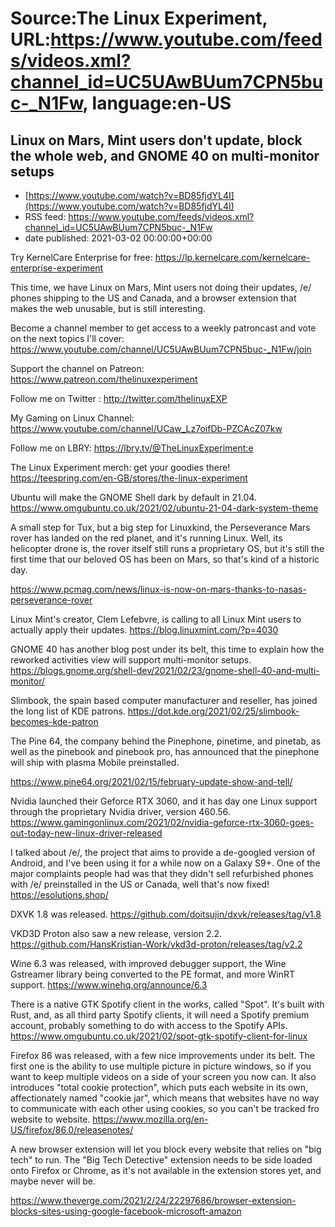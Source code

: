# Source:The Linux Experiment, URL:https://www.youtube.com/feeds/videos.xml?channel_id=UC5UAwBUum7CPN5buc-_N1Fw, language:en-US

## Linux on Mars, Mint users don't update, block the whole web, and GNOME 40 on multi-monitor setups
 - [https://www.youtube.com/watch?v=BD85fjdYL4I](https://www.youtube.com/watch?v=BD85fjdYL4I)
 - RSS feed: https://www.youtube.com/feeds/videos.xml?channel_id=UC5UAwBUum7CPN5buc-_N1Fw
 - date published: 2021-03-02 00:00:00+00:00

Try KernelCare Enterprise for free: https://lp.kernelcare.com/kernelcare-enterprise-experiment


This time, we have Linux on Mars, Mint users not doing their updates, /e/ phones shipping to the US and Canada, and a browser extension that makes the web unusable, but is still interesting. 



Become a channel member to get access to a weekly patroncast and vote on the next topics I'll cover:
https://www.youtube.com/channel/UC5UAwBUum7CPN5buc-_N1Fw/join

Support the channel on Patreon: 
https://www.patreon.com/thelinuxexperiment

Follow me on Twitter : http://twitter.com/thelinuxEXP

My Gaming on Linux Channel: https://www.youtube.com/channel/UCaw_Lz7oifDb-PZCAcZ07kw

Follow me on LBRY: https://lbry.tv/@TheLinuxExperiment:e

The Linux Experiment merch: get your goodies there! https://teespring.com/en-GB/stores/the-linux-experiment


Ubuntu will make the GNOME Shell dark by default in 21.04.
https://www.omgubuntu.co.uk/2021/02/ubuntu-21-04-dark-system-theme

A small step for Tux, but a big step for Linuxkind, the Perseverance Mars rover has landed on the red planet, and it's running Linux. Well, its helicopter drone is, the rover itself still runs a proprietary OS, but it's still the first time that our beloved OS has been on Mars, so that's kind of a historic day.

https://www.pcmag.com/news/linux-is-now-on-mars-thanks-to-nasas-perseverance-rover

Linux Mint's creator, Clem Lefebvre, is calling to all Linux Mint users to actually apply their updates. 
https://blog.linuxmint.com/?p=4030

GNOME 40 has another blog post under its belt, this time to explain how the reworked activities view will support multi-monitor setups. 
https://blogs.gnome.org/shell-dev/2021/02/23/gnome-shell-40-and-multi-monitor/

Slimbook, the spain based computer manufacturer and reseller, has joined the long list of KDE patrons. 
https://dot.kde.org/2021/02/25/slimbook-becomes-kde-patron

The Pine 64, the company behind the Pinephone, pinetime, and pinetab, as well as the pinebook and pinebook pro, has announced that the pinephone will ship with plasma Mobile preinstalled.

https://www.pine64.org/2021/02/15/february-update-show-and-tell/

Nvidia launched their Geforce RTX 3060, and it has day one Linux support through the proprietary Nvidia driver, version 460.56. 
https://www.gamingonlinux.com/2021/02/nvidia-geforce-rtx-3060-goes-out-today-new-linux-driver-released

I talked about /e/, the project that aims to provide a de-googled version of Android, and I've been using it for a while now on a Galaxy S9+. One of the major complaints people had was that they didn't sell refurbished phones with /e/ preinstalled in the US or Canada, well that's now fixed! 
https://esolutions.shop/

DXVK 1.8 was released. 
https://github.com/doitsujin/dxvk/releases/tag/v1.8

VKD3D Proton also saw a new release, version 2.2. 
https://github.com/HansKristian-Work/vkd3d-proton/releases/tag/v2.2


Wine 6.3 was released, with improved debugger support, the Wine Gstreamer library being converted to the PE format, and more WinRT support. 
https://www.winehq.org/announce/6.3

There is a native GTK Spotify client in the works, called "Spot". It's built with Rust, and, as all third party Spotify clients, it will need a Spotify premium account, probably something to do with access to the Spotify APIs.
https://www.omgubuntu.co.uk/2021/02/spot-gtk-spotify-client-for-linux


Firefox 86 was released, with a few nice improvements under its belt. The first one is the ability to use multiple picture in picture windows, so if you want to keep multiple videos on a side of your screen you now can. 
It also introduces "total cookie protection", which puts each website in its own, affectionately named "cookie jar", which means that websites have no way to communicate with each other using cookies, so you can't be tracked fro website to website. 
https://www.mozilla.org/en-US/firefox/86.0/releasenotes/

A new browser extension will let you block every website that relies on "big tech" to run. The "Big Tech Detective" extension needs to be side loaded onto Firefox or Chrome, as it's not available in the extension stores yet, and maybe never will be.

https://www.theverge.com/2021/2/24/22297686/browser-extension-blocks-sites-using-google-facebook-microsoft-amazon

